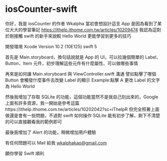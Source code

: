 # iosCounter-swift
你好，我是 iosCounter 的作者 Wkalpha
當初會想設計這支 App
是因為看到了某位大大的學習筆記 https://ithelp.ithome.com.tw/articles/10209474
我認為這對於剛接觸 swift 的新手來說較 Hello World 更能學習到更多的技巧

開發環境
Xcode Version 10.2 (10E125)
swift 5

首先是 Main.storyboard，換句話說就是 App 的 UI，可以拉幾個簡單的 Label、Button、Item 元件，初步理解這些元件有什麼屬性、可以做哪些事情

再來是如何讓 Main.storyboard 與 ViewController.swift 溝通
譬如點擊了哪個 Button 會觸發什麼事件去改變 Label 的顯示
Example:點擊 A 更改 Label 的文字為 Hello World

然後我增加了存取 SQLite 的功能，這個功能當然不是我自己刻出來的，Google 上面有許多資源，我一開始是參考這篇https://ithelp.ithome.com.tw/articles/10202042?sc=iThelpR
但完全照著上面做還是會有一些問題，不過對 swift 如何操作 SQLite 能有初步了解，剩下不清楚的可以直接觀看我的範例即可

最後我增加了 Alert 的功能，稍微增加用戶體驗

有任何問題可以 Mail 給我
wkalphakao@gmail.com

願你學習 Swift 順利
